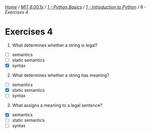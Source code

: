 _[Home](../../../) / [MIT 6.00.1x](../../) / [1 - Python Basics](../) / [1 - Introduction to Python](./) / 8 - Exercises 4_
# Exercises 4

1. What determines whether a string is legal?
- [ ] semantics
- [ ] static semantics
- [x] syntax

2. What determines whether a string has meaning?
- [ ] semantics
- [x] static semantics
- [ ] syntax

3. What assigns a meaning to a legal sentence?
- [x] semantics
- [ ] static semantics
- [ ] syntax